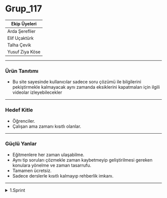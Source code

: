 # Grup_117

|__**Ekip Üyeleri**__|
|-|
|Arda Şereflier|
|Elif Uçaktürk|
|Talha Çevik|
|Yusuf Ziya Köse|

---

### Ürün Tanıtımı
- Bu site sayesinde kullanıcılar sadece soru çözümü ile bilgilerini pekiştirmekle kalmayacak aynı zamanda eksiklerini kapatmaları için ilgili videolar izleyebilecekler
---
### Hedef Kitle
- Öğrenciler.
- Çalışan ama zamanı kısıtlı olanlar.
---
### Güçlü Yanlar
- Eğitmenlere her zaman ulaşabilme.
- Aynı tip soruları çözmekle zaman kaybetmeyip geliştirilmesi gereken konulara yönelme ve zaman tasarrufu.
- Tamamen ücretsiz.
- Sadece derslerle kısıtlı kalmayıp rehberlik imkanı. 
---
<details>
<summary>1.Sprint</summary>
<em>Hedef:</em> : Ürünümüzün fikrine karar verme ve görev tanımlarında anlaşma.
<em>Tamamlanan:</em> Ürünümüzün ne işe yarayacağını hedef kitlesini ve benzeri teorik detaylara karar verdik.
<br><br><br>
Puanlandırma metodları:
<img src="./img/Puanlama.png">

Puanlamaya değer bulduğumuz başlıklar solda. Maksimum alabileceğimiz puanlar sağda. Tahmini olarak 3 haftada bitirmeyi planladığımız için 3 yuvarlak da her hafta kaç puan aldığımızı temsil etmekte.

<h3>Proje Tanımı</h3>
Projemizin en önemli gördüğümüz kısmı. Atacağımız bütün adımları aslında bu adıma bağladık.<br>Projemizin nihai halini baştan oluşturmamaya karar verdik.<br>Yol boyunca öğreneceklerimizden emin olduğumuz için bu kısma <strong>10</strong> puan verdik. İleride artacağına eminiz.
<br><br>
<h3>Yaratıcılık</h3>
Kendi hayatlarımızdan da yola çıkarak neye ihtiyacımız olduğunu düşünerek hareket ettik. Üreteceğimiz ürünün aslında ayrı ayrı platformlarda bulunduğunu ama en mantıklısının bunları bir araya getirmek olduğunu fark ettik ve bu noktadan başladık. <br>Bu da projemizin tamamen başka bir projeden çok; kullanımı kolay olan bir karma app olarak düşünebiliriz anlamına gelir.

<h3>Araştırma Kaynak Kullanımı</h3>
Projenin ileriki aşamalarında daha detaylı kullanacağımızı düşündüğümüz için 3 puan.

<h3>Takım İçi İletişim</h3>
Takımdaki arkadaşlarımızla ilk başlarda iletişim kurmakta zorlansak da daha sonrasında toplantılarımız ve grup mesajlarımız ile iletişimizi sağladık.

<h3>Uyarlanabilirdik</h3>
Gerçek hayatta yer alabileceğini düşünüyoruz. Özellikle hedef kitlemizin de belirttiğimiz gibi zaman kısıtlaması olan bireylerde birçok işlemini tek bir çatı altında yapabilmeleri ürünümüzü cazip kılıyor.

<h3>Yapay Zeka ve Veri Kullanımı</h3>
Teknik detaylara henüz girmediğimiz için puanlama bu şekilde oldu.

<h2>İletişim Kanallarımız</h2>
<li>Çevrimiçi toplantılarımız için -> Google Meet
<li>Mesajlaşmalarımız için -> Whatsapp
<img src="./img/IMG_2225.jpg"><br><br>
<img src="./img/IMG_2230.jpg">

<h2>Neleri Daha İyi Yapabiliriz</h2>
<h3>İletişim</h3>
<li>Daha sık toplantı yapıp sorunlarımıza daha hızlı çözüm bulabiliriz.
<h3>Teknik</h3>
<li>Teknik çözümlere odaklanıp daha verimli yollar arayabiliriz
<h3>Araştırma</h3>
<li>Piyasaki diğer benzer uygulamaları kontrol edip kendimizi geliştirebiliriz.

</details>
